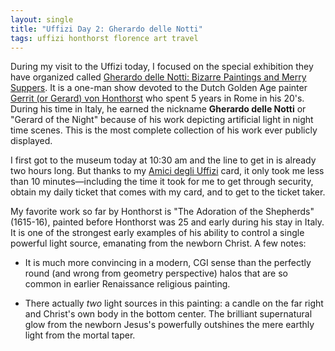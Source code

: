 ```yaml
---
layout: single
title: "Uffizi Day 2: Gherardo delle Notti"
tags: uffizi honthorst florence art travel
---
```


During my visit to the Uffizi today, I focused on the special exhibition they have organized called [Gherardo delle Notti: Bizarre Paintings and Merry Suppers](http://www.theflorentine.net/articles/article-view.asp?issuetocId=9822). It is a one-man show devoted to the Dutch Golden Age painter [Gerrit (or Gerard) von Honthorst](http://en.wikipedia.org/wiki/Gerard_van_Honthorst) who spent 5 years in Rome in his 20's. During his time in Italy, he earned the nickname **Gherardo delle Notti** or "Gerard of the Night" because of his work depicting artificial light in night time scenes. This is the most complete collection of his work ever publicly displayed. 

I first got to the museum today at 10:30 am and the line to get in is already two hours long. But thanks to my [Amici degli Uffizi](http://www.amicidegliuffizi.it/diventa_socio.php?pg=8&ln=en) card, it only took me less than 10 minutes—including the time it took for me to get through security, obtain my daily ticket that comes with my card, and to get to the ticket taker.

My favorite work so far by Honthorst is "The Adoration of the Shepherds" (1615-16), painted before Honthorst was 25 and early during his stay in Italy. It is one of the strongest early examples of his ability to control a single powerful light source, emanating from the newborn Christ. A few notes:

* It is much more convincing in a modern, CGI sense than the perfectly round (and wrong from geometry perspective) halos that are so common in earlier Renaissance religious painting. 

* There actually *two* light sources in this painting: a candle on the far right and Christ's own body in the bottom center. The brilliant supernatural glow from the newborn Jesus's powerfully outshines the mere earthly light from the mortal taper. 
